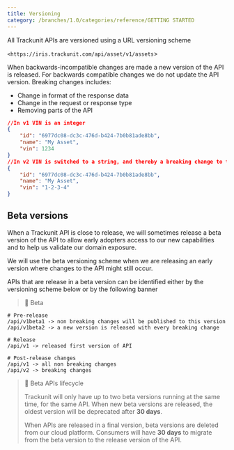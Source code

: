 ```yaml
---
title: Versioning
category: /branches/1.0/categories/reference/GETTING STARTED
---
```

All Trackunit APIs are versioned using a URL versioning scheme

`<https://iris.trackunit.com/api/asset/v1/assets`>

When backwards-incompatible changes are made a new version of the API is released.
For backwards compatible changes we do not update the API version.
Breaking changes includes:

- Change in format of the response data
- Change in the request or response type
- Removing parts of the API

```json Example of breaking change
//In v1 VIN is an integer
{
	"id": "6977dc08-dc3c-476d-b424-7b0b81ade8bb",
	"name": "My Asset",
	"vin": 1234
}
//In v2 VIN is switched to a string, and thereby a breaking change to the interface
{
	"id": "6977dc08-dc3c-476d-b424-7b0b81ade8bb",
	"name": "My Asset",
	"vin": "1-2-3-4"
}
```

## Beta versions

When a Trackunit API is close to release, we will sometimes release a beta version of the API to allow early adopters access to our new capabilities and to help us validate our domain exposure.

We will use the beta versioning scheme when we are releasing an early version where changes to the  API might still occur.

APIs that are release in a beta version can be identified either by the versioning scheme below or by the  following banner

> 🚧 Beta

```text API version lifecycle example
# Pre-release
/api/v1beta1 -> non breaking changes will be published to this version
/api/v1beta2 -> a new version is released with every breaking change

# Release
/api/v1 -> released first version of API

# Post-release changes
/api/v1 -> all non breaking changes
/api/v2 -> breaking changes
```



> 🚧 Beta APIs lifecycle
>
> Trackunit will only have up to two beta versions running at the same time, for the same API. When new beta versions are released, the oldest version will be deprecated after **30 days**.
>
> When APIs are released in a final version, beta versions are deleted from our cloud platform.
> Consumers will have **30 days** to migrate from the beta version to the release version of the API.